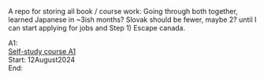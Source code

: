 A repo for storing all book / course work: Going through both together, learned Japanese in ~3ish months? Slovak should be fewer, maybe 2?
until I can start applying for jobs and Step 1) Escape canada. </br>

A1: </br>
[Self-study course A1](https://www.e-slovak.sk/course/view.php?id=22) </br>
Start: 12August2024 </br>
End: </br>
